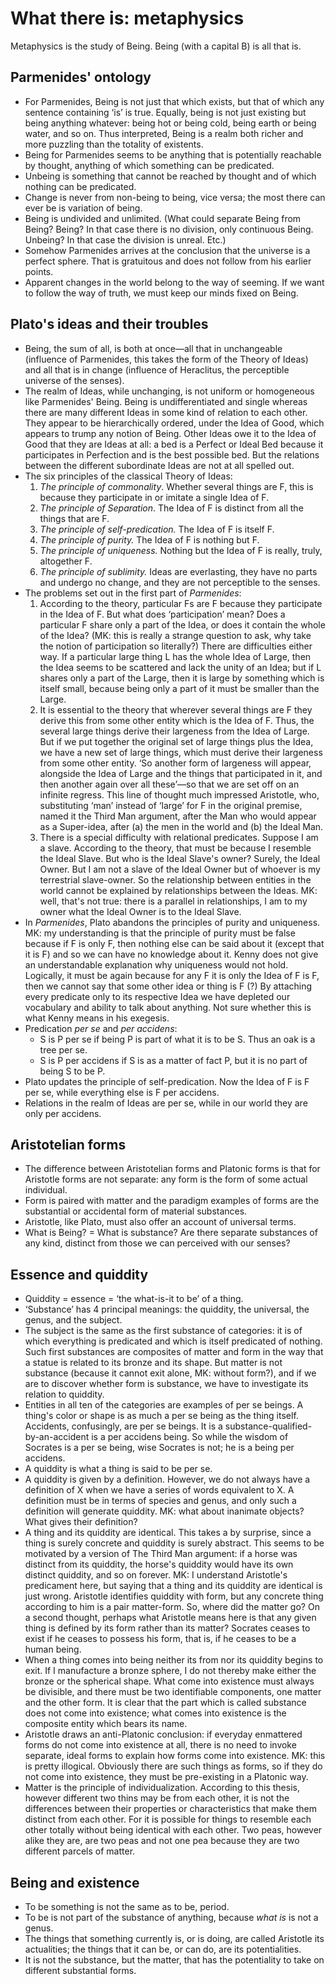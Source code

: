 # What there is: metaphysics

Metaphysics is the study of Being. Being (with a capital B) is all that is.

## Parmenides' ontology

* For Parmenides, Being is not just that which exists, but that of which any
  sentence containing ‘is’ is true. Equally, being is not just existing but
  being anything whatever: being hot or being cold, being earth or being
  water, and so on. Thus interpreted, Being is a realm both richer and more
  puzzling than the totality of existents.
* Being for Parmenides seems to be anything that is potentially reachable by
  thought, anything of which something can be predicated.
* Unbeing is something that cannot be reached by thought and of which
  nothing can be predicated.
* Change is never from non-being to being, vice versa; the most there can
  ever be is variation of being.
* Being is undivided and unlimited. (What could separate Being from Being?
  Being? In that case there is no division, only continuous Being. Unbeing?
  In that case the division is unreal. Etc.)
* Somehow Parmenides arrives at the conclusion that the universe is a
  perfect sphere. That is gratuitous and does not follow from his earlier
  points.
* Apparent changes in the world belong to the way of seeming. If we want
  to follow the way of truth, we must keep our minds fixed on Being.

## Plato's ideas and their troubles

* Being, the sum of all, is both at once—all that in unchangeable (influence
  of Parmenides, this takes the form of the Theory of Ideas) and all that is
  in change (influence of Heraclitus, the perceptible universe of the
  senses).
* The realm of Ideas, while unchanging, is not uniform or homogeneous like
  Parmenides' Being. Being is undifferentiated and single whereas there are
  many different Ideas in some kind of relation to each other. They appear
  to be hierarchically ordered, under the Idea of Good, which appears to
  trump any notion of Being. Other Ideas owe it to the Idea of Good that
  they are Ideas at all: a bed is a Perfect or Ideal Bed because it
  participates in Perfection and is the best possible bed. But the relations
  between the different subordinate Ideas are not at all spelled out.
* The six principles of the classical Theory of Ideas:
  1. *The principle of commonality*. Whether several things are F, this is
     because they participate in or imitate a single Idea of F.
  2. *The principle of Separation*. The Idea of F is distinct from all the
     things that are F.
  3. *The principle of self-predication.* The Idea of F is itself F.
  4. *The principle of purity.* The Idea of F is nothing but F.
  5. *The principle of uniqueness.* Nothing but the Idea of F is really,
     truly, altogether F.
  6. *The principle of sublimity.* Ideas are everlasting, they have no parts
     and undergo no change, and they are not perceptible to the senses.
* The problems set out in the first part of *Parmenides*:
  1. According to the theory, particular Fs are F because they participate
     in the Idea of F. But what does ‘participation’ mean? Does a particular
     F share only a part of the Idea, or does it contain the whole of the
     Idea? (MK: this is really a strange question to ask, why take the
     notion of participation so literally?) There are difficulties either
     way. If a particular large thing L has the whole Idea of Large, then
     the Idea seems to be scattered and lack the unity of an Idea; but if L
     shares only a part of the Large, then it is large by something which is
     itself small, because being only a part of it must be smaller than the
     Large.
  2. It is essential to the theory that wherever several things are F they
     derive this from some other entity which is the Idea of F. Thus, the
     several large things derive their largeness from the Idea of Large. But
     if we put together the original set of large things plus the Idea, we
     have a new set of large things, which must derive their largeness from
     some other entity. ‘So another form of largeness will appear, alongside
     the Idea of Large and the things that participated in it, and then
     another again over all these’—so that we are set off on an infinite
     regress. This line of thought much impressed Aristotle, who,
     substituting ‘man’ instead of ‘large’ for F in the original premise,
     named it the Third Man argument, after the Man who would appear as a
     Super-idea, after (a) the men in the world and (b) the Ideal Man.
  3. There is a special difficulty with relational predicates. Suppose I am
     a slave. According to the theory, that must be because I resemble the
     Ideal Slave. But who is the Ideal Slave's owner? Surely, the Ideal
     Owner. But I am not a slave of the Ideal Owner but of whoever is my
     terrestrial slave-owner. So the relationship between entities in the
     world cannot be explained by relationships between the Ideas. MK: well,
     that's not true: there is a parallel in relationships, I am to my owner
     what the Ideal Owner is to the Ideal Slave.
* In *Parmenides*, Plato abandons the principles of purity and uniqueness.
  MK: my understanding is that the principle of purity must be false because
  if F is only F, then nothing else can be said about it (except that it is
  F) and so we can have no knowledge about it. Kenny does not give an
  understandable explanation why uniqueness would not hold. Logically, it
  must be again because for any F it is only the Idea of F is F, then we
  cannot say that some other idea or thing is F (?) By attaching every
  predicate only to its respective Idea we have depleted our vocabulary and
  ability to talk about anything. Not sure whether this is what Kenny means
  in his exegesis.
* Predication *per se* and *per accidens*:
  * S is P per se if being P is part of what it is to be S. Thus an oak is a
    tree per se.
  * S is P per accidens if S is as a matter of fact P, but it is no part of
    being S to be P.
* Plato updates the principle of self-predication. Now the Idea of F is F
  per se, while everything else is F per accidens.
* Relations in the realm of Ideas are per se, while in our world they are
  only per accidens.

## Aristotelian forms

* The difference between Aristotelian forms and Platonic forms is that for
  Aristotle forms are not separate: any form is the form of some actual
  individual.
* Form is paired with matter and the paradigm examples of forms are the
  substantial or accidental form of material substances.
* Aristotle, like Plato, must also offer an account of universal terms.
* What is Being? = What is substance? Are there separate substances of any
  kind, distinct from those we can perceived with our senses?

## Essence and quiddity

* Quiddity = essence = ‘the what-is-it to be’ of a thing.
* ‘Substance’ has 4 principal meanings: the quiddity, the universal, the
  genus, and the subject.
* The subject is the same as the first substance of categories: it is of
  which everything is predicated and which is itself predicated of nothing.
  Such first substances are composites of matter and form in the way that a
  statue is related to its bronze and its shape. But matter is not substance
  (because it cannot exit alone, MK: without form?), and if we are to
  discover whether form is substance, we have to investigate its relation to
  quiddity.
* Entities in all ten of the categories are examples of per se beings. A
  thing's color or shape is as much a per se being as the thing itself.
  Accidents, confusingly, are per se beings. It is a
  substance-qualified-by-an-accident is a per accidens being. So while the
  wisdom of Socrates is a per se being, wise Socrates is not; he is a being
  per accidens.
* A quiddity is what a thing is said to be per se.
* A quiddity is given by a definition. However, we do not always have a
  definition of X when we have a series of words equivalent to X. A
  definition must be in terms of species and genus, and only such a
  definition will generate quiddity. MK: what about inanimate objects? What
  gives their definition?
* A thing and its quiddity are identical. This takes a by surprise, since a
  thing is surely concrete and quiddity is surely abstract. This seems to be
  motivated by a version of The Third Man argument: if a horse was distinct
  from its quiddity, the horse's quiddity would have its own distinct
  quiddity, and so on forever. MK: I understand Aristotle's predicament
  here, but saying that a thing and its quiddity are identical is just
  wrong. Aristotle identifies quiddity with form, but any concrete thing
  according to him is a pair matter-form. So, where did the matter go? On a
  second thought, perhaps what Aristotle means here is that any given thing
  is defined by its form rather than its matter? Socrates ceases to exist if
  he ceases to possess his form, that is, if he ceases to be a human being.
* When a thing comes into being neither its from nor its quiddity begins to
  exit. If I manufacture a bronze sphere, I do not thereby make either the
  bronze or the spherical shape. What come into existence must always be
  divisible, and there must be two identifiable components, one matter and
  the other form. It is clear that the part which is called substance does
  not come into existence; what comes into existence is the composite entity
  which bears its name.
* Aristotle draws an anti-Platonic conclusion: if everyday enmattered forms
  do not come into existence at all, there is no need to invoke separate,
  ideal forms to explain how forms come into existence. MK: this is pretty
  illogical. Obviously there are such things as forms, so if they do not
  come into existence, they must be pre-existing in a Platonic way.
* Matter is the principle of individualization. According to this thesis,
  however different two thins may be from each other, it is not the
  differences between their properties or characteristics that make them
  distinct from each other. For it is possible for things to resemble each
  other totally without being identical with each other. Two peas, however
  alike they are, are two peas and not one pea because they are two
  different parcels of matter.

## Being and existence

* To be something is not the same as to be, period.
* To be is not part of the substance of anything, because *what is* is not a
  genus.
* The things that something currently is, or is doing, are called Aristotle
  its actualities; the things that it can be, or can do, are its
  potentialities.
* It is not the substance, but the matter, that has the potentiality to take
  on different substantial forms.

